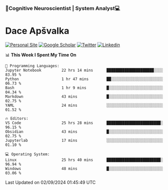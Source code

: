 ### 🧠Cognitive Neuroscientist | System Analyst💻
# Dace Apšvalka

[![Personal Site](https://img.shields.io/badge/website-teal?style=for-the-badge&logo=About.me&logoColor=white)](https://dcdace.net/)
[![Google Scholar](https://img.shields.io/badge/Scholar-yellow?style=for-the-badge&logo=googlescholar&logoColor=ffffff)](https://scholar.google.com/citations?hl=en&user=W8q0HBkAAAAJ&view_op=list_works&sortby=pubdate)
[![Twitter](https://img.shields.io/badge/Twitter-1DA1F2?logo=twitter&logoColor=white&style=for-the-badge)](https://twitter.com/dcdace)
[![Linkedin](https://img.shields.io/badge/linkedin-0077B5?logo=linkedin&logoColor=white&style=for-the-badge)](https://www.linkedin.com/in/dace-apsvalka/)

<!--
[![Dace's wakatime stats](https://github-readme-stats.vercel.app/api/wakatime?username=dcdace&theme=react&layout=compact&custom_title=Coding+past+7+days&v=2)](https://github.com/dcdace/dcdace)


[![github](https://img.shields.io/github/followers/dcdace?logo=github&style=plastic)](https://github.com/dcdace?tab=followers "GitHub followers")
[![wakatime](https://wakatime.com/badge/user/6e7556d3-b1db-4eef-a7e8-9bad735fc27e.svg?style=plastic?v=2)](https://wakatime.com/@6e7556d3-b1db-4eef-a7e8-9bad735fc27e "Total time coded since Feb 28 2022")

[![twitter](https://img.shields.io/twitter/follow/dcdace?label=followers&logo=twitter&color=%23007ec6&style=plastic)](https://twitter.com/dcdace "Twitter followers")

[![Dace's languages](https://github-readme-stats-one-nu-13.vercel.app/api/top-langs/?username=dcdace&langs_count=10&theme=nord&layout=compact)](https://github.com/anuraghazra/github-readme-stats) 
[![Dace's GitHub stats](https://github-readme-stats-one-nu-13.vercel.app/api?username=dcdace&theme=dracula&hide=prs,issues&count_private=true&show_icons=true&hide_rank=true&include_all_commits=true&hide_title=false&custom_title=GitHub+Stats)](https://github.com/anuraghazra/github-readme-stats)
-->

<!--START_SECTION:waka-->
📊 **This Week I Spent My Time On** 

```text
💬 Programming Languages: 
Jupyter Notebook         22 hrs 14 mins      █████████████████████░░░░   83.95 % 
Python                   1 hr 47 mins        ██░░░░░░░░░░░░░░░░░░░░░░░   06.73 % 
Bash                     1 hr 9 mins         █░░░░░░░░░░░░░░░░░░░░░░░░   04.34 % 
Markdown                 43 mins             █░░░░░░░░░░░░░░░░░░░░░░░░   02.75 % 
YAML                     24 mins             ░░░░░░░░░░░░░░░░░░░░░░░░░   01.52 % 

🔥 Editors: 
VS Code                  25 hrs 28 mins      ████████████████████████░   96.15 % 
Obsidian                 43 mins             █░░░░░░░░░░░░░░░░░░░░░░░░   02.75 % 
Jupyterlab               17 mins             ░░░░░░░░░░░░░░░░░░░░░░░░░   01.10 % 

💻 Operating System: 
Linux                    25 hrs 40 mins      ████████████████████████░   96.94 % 
Windows                  48 mins             █░░░░░░░░░░░░░░░░░░░░░░░░   03.06 % 
```


 Last Updated on 02/09/2024 01:45:49 UTC
<!--END_SECTION:waka-->

